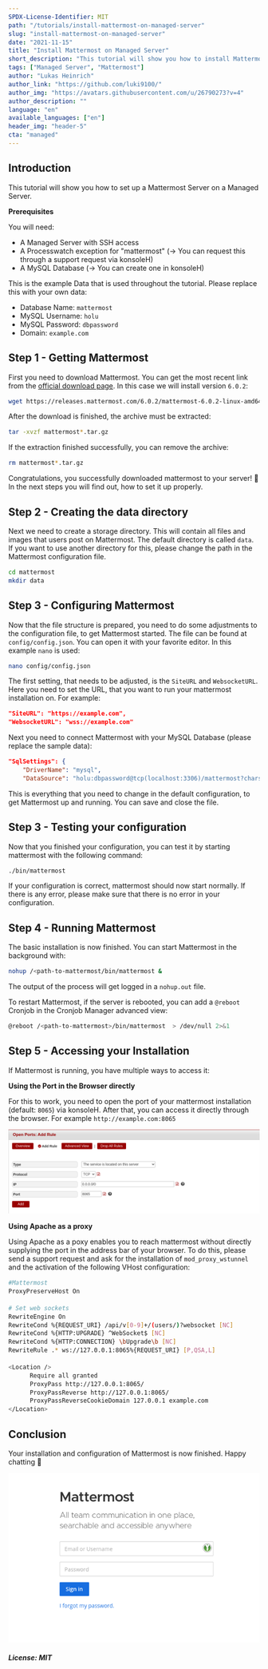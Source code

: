 ```yaml
---
SPDX-License-Identifier: MIT
path: "/tutorials/install-mattermost-on-managed-server"
slug: "install-mattermost-on-managed-server"
date: "2021-11-15"
title: "Install Mattermost on Managed Server"
short_description: "This tutorial will show you how to install Mattermost on a Managed Server."
tags: ["Managed Server", "Mattermost"]
author: "Lukas Heinrich"
author_link: "https://github.com/luki9100/"
author_img: "https://avatars.githubusercontent.com/u/26790273?v=4"
author_description: ""
language: "en"
available_languages: ["en"]
header_img: "header-5"
cta: "managed"
---
```


## Introduction

This tutorial will show you how to set up a Mattermost Server on a Managed Server.

**Prerequisites**

You will need:

* A Managed Server with SSH access
* A Processwatch exception for "mattermost" (-> You can request this through a support request via konsoleH)
* A MySQL Database (-> You can create one in konsoleH)

This is the example Data that is used throughout the tutorial. Please replace this with your own data:

* Database Name: `mattermost`
* MySQL Username: `holu`
* MySQL Password: `dbpassword`
* Domain: `example.com`

## Step 1 - Getting Mattermost

First you need to download Mattermost. You can get the most recent link from the [official download page](https://mattermost.com/deploy/).
In this case we will install version `6.0.2`:

```bash
wget https://releases.mattermost.com/6.0.2/mattermost-6.0.2-linux-amd64.tar.gz
```

After the download is finished, the archive must be extracted:

```bash
tar -xvzf mattermost*.tar.gz
```

If the extraction finished successfully, you can remove the archive:

```bash
rm mattermost*.tar.gz
```

Congratulations, you successfully downloaded mattermost to your server! :tada: In the next steps you will find out, how to set it up properly.

## Step 2 - Creating the data directory

Next we need to create a storage directory. This will contain all files and images that users post on Mattermost. The default directory is called `data`. If you want to use another directory for this, please change the path in the Mattermost configuration file.

```bash
cd mattermost
mkdir data
```

## Step 3 - Configuring Mattermost

Now that the file structure is prepared, you need to do some adjustments to the configuration file, to get Mattermost started.
The file can be found at `config/config.json`. You can open it with your favorite editor. In this example `nano` is used:

```bash
nano config/config.json
```

The first setting, that needs to be adjusted, is the `SiteURL` and `WebsocketURL`. Here you need to set the URL, that you want to run your mattermost installation on. For example:

```json
"SiteURL": "https://example.com",
"WebsocketURL": "wss://example.com"
```

Next you need to connect Mattermost with your MySQL Database (please replace the sample data):

```json
"SqlSettings": {
	"DriverName": "mysql",
	"DataSource": "holu:dbpassword@tcp(localhost:3306)/mattermost?charset=utf8mb4,utf8\u0026writeTimeout=30s",
```

This is everything that you need to change in the default configuration, to get Mattermost up and running. You can save and close the file.

## Step 3 - Testing your configuration

Now that you finished your configuration, you can test it by starting mattermost with the following command:

```bash
./bin/mattermost
```

If your configuration is correct, mattermost should now start normally. If there is any error, please make sure that there is no error in your configuration.

## Step 4 - Running Mattermost

The basic installation is now finished. You can start Mattermost in the background with:

```bash
nohup /<path-to-mattermost/bin/mattermost &
```

The output of the process will get logged in a `nohup.out` file.

To restart Mattermost, if the server is rebooted, you can add a `@reboot` Cronjob in the Cronjob Manager advanced view:

```bash
@reboot /<path-to-mattermost>/bin/mattermost  > /dev/null 2>&1
```

## Step 5 - Accessing your Installation

If Mattermost is running, you have multiple ways to access it:

**Using the Port in the Browser directly**

For this to work, you need to open the port of your mattermost installation (default: `8065`) via konsoleH. After that, you can access it directly through the browser. For example ```http://example.com:8065```

![port](images/port.png)

**Using Apache as a proxy**

Using Apache as a poxy enables you to reach mattermost without directly supplying the port in the address bar of your browser. To do this, please send a support request and ask for the installation of ```mod_proxy_wstunnel``` and the activation of the following VHost configuration:

```bash
#Mattermost
ProxyPreserveHost On

# Set web sockets
RewriteEngine On
RewriteCond %{REQUEST_URI} /api/v[0-9]+/(users/)?websocket [NC]
RewriteCond %{HTTP:UPGRADE} ^WebSocket$ [NC]
RewriteCond %{HTTP:CONNECTION} \bUpgrade\b [NC]
RewriteRule .* ws://127.0.0.1:8065%{REQUEST_URI} [P,QSA,L]

<Location />
      Require all granted
      ProxyPass http://127.0.0.1:8065/
      ProxyPassReverse http://127.0.0.1:8065/
      ProxyPassReverseCookieDomain 127.0.0.1 example.com
</Location>
```

## Conclusion

Your installation and configuration of Mattermost is now finished. Happy chatting :tada:

![login](images/login.png)

##### License: MIT

<!--

Contributor's Certificate of Origin

By making a contribution to this project, I certify that:

(a) The contribution was created in whole or in part by me and I have
    the right to submit it under the license indicated in the file; or

(b) The contribution is based upon previous work that, to the best of my
    knowledge, is covered under an appropriate license and I have the
    right under that license to submit that work with modifications,
    whether created in whole or in part by me, under the same license
    (unless I am permitted to submit under a different license), as
    indicated in the file; or

(c) The contribution was provided directly to me by some other person
    who certified (a), (b) or (c) and I have not modified it.

(d) I understand and agree that this project and the contribution are
    public and that a record of the contribution (including all personal
    information I submit with it, including my sign-off) is maintained
    indefinitely and may be redistributed consistent with this project
    or the license(s) involved.

Signed-off-by: Lukas Heinrich, lukas@lukas-heinrich.com

-->
